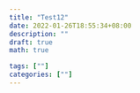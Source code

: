 ```yaml
---
title: "Test12"
date: 2022-01-26T18:55:34+08:00
description: ""
draft: true
math: true

tags: [""]
categories: [""]
---
```


